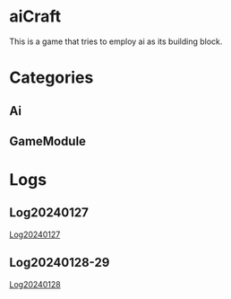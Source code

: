 # aiCraft
This is a game that tries to employ ai as its building block.

# Categories

## Ai

## GameModule

# Logs
## Log20240127
[Log20240127](./mainBlog/20240127workTree.md)

## Log20240128-29
[Log20240128](./mainBlog/20240128workTree.md)
